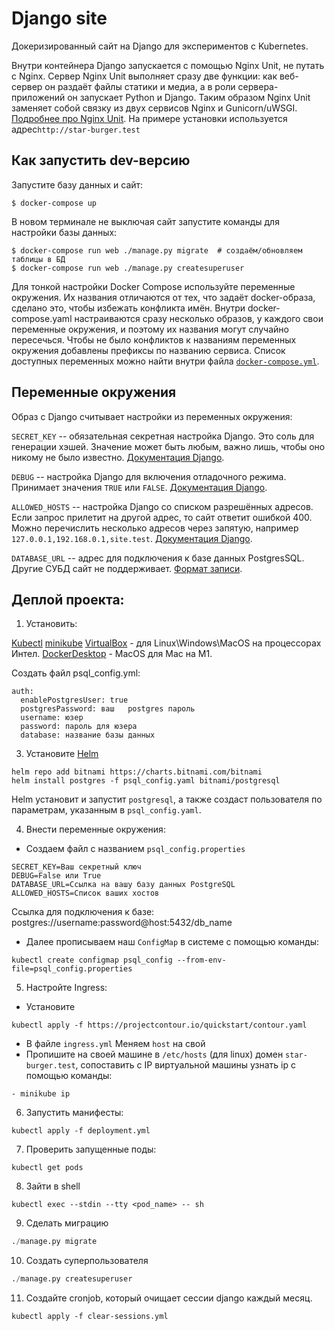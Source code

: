 # Django site

Докеризированный сайт на Django для экспериментов с Kubernetes.

Внутри контейнера Django запускается с помощью Nginx Unit, не путать с Nginx. Сервер Nginx Unit выполняет сразу две функции: как веб-сервер он раздаёт файлы статики и медиа, а в роли сервера-приложений он запускает Python и Django. Таким образом Nginx Unit заменяет собой связку из двух сервисов Nginx и Gunicorn/uWSGI. [Подробнее про Nginx Unit](https://unit.nginx.org/).
На примере установки используется адрес`http://star-burger.test`

## Как запустить dev-версию

Запустите базу данных и сайт:

```shell-session
$ docker-compose up
```

В новом терминале не выключая сайт запустите команды для настройки базы данных:

```shell-session
$ docker-compose run web ./manage.py migrate  # создаём/обновляем таблицы в БД
$ docker-compose run web ./manage.py createsuperuser
```

Для тонкой настройки Docker Compose используйте переменные окружения. Их названия отличаются от тех, что задаёт docker-образа, сделано это, чтобы избежать конфликта имён. Внутри docker-compose.yaml настраиваются сразу несколько образов, у каждого свои переменные окружения, и поэтому их названия могут случайно пересечься. Чтобы не было конфликтов к названиям переменных окружения добавлены префиксы по названию сервиса. Список доступных переменных можно найти внутри файла [`docker-compose.yml`](test/docker-compose.yml).

## Переменные окружения

Образ с Django считывает настройки из переменных окружения:

`SECRET_KEY` -- обязательная секретная настройка Django. Это соль для генерации хэшей. Значение может быть любым, важно лишь, чтобы оно никому не было известно. [Документация Django](https://docs.djangoproject.com/en/3.2/ref/settings/#secret-key).

`DEBUG` -- настройка Django для включения отладочного режима. Принимает значения `TRUE` или `FALSE`. [Документация Django](https://docs.djangoproject.com/en/3.2/ref/settings/#std:setting-DEBUG).

`ALLOWED_HOSTS` -- настройка Django со списком разрешённых адресов. Если запрос прилетит на другой адрес, то сайт ответит ошибкой 400. Можно перечислить несколько адресов через запятую, например `127.0.0.1,192.168.0.1,site.test`. [Документация Django](https://docs.djangoproject.com/en/3.2/ref/settings/#allowed-hosts).

`DATABASE_URL` -- адрес для подключения к базе данных PostgresSQL. Другие СУБД сайт не поддерживает. [Формат записи](https://github.com/jacobian/dj-database-url#url-schema).

## Деплой проекта:
1. Установить:

[Kubectl](https://kubernetes.io/ru/docs/tasks/tools/install-kubectl/)
[minikube](https://minikube.sigs.k8s.io/docs/)
[VirtualBox](https://www.virtualbox.org) - для Linux\Windows\MacOS на процессорах Интел.
[DockerDesktop](https://www.docker.com) - MacOS для Mac на M1.

Создать файл psql_config.yml:
```
auth:
  enablePostgresUser: true
  postgresPassword: ваш   postgres пароль
  username: юзер
  password: пароль для юзера
  database: название базы данных
```
3. Установите [Helm](https://helm.sh/)
```shell
helm repo add bitnami https://charts.bitnami.com/bitnami
helm install postgres -f psql_config.yaml bitnami/postgresql
```
Helm установит и запустит `postgresql`, а также создаст пользователя по параметрам, указанным в `psql_config.yaml`.

4. Внести переменные окружения:
  - Создаем файл с названием `psql_config.properties`
```
SECRET_KEY=Ваш секретный ключ
DEBUG=False или True
DATABASE_URL=Ссылка на вашу базу данных PostgreSQL
ALLOWED_HOSTS=Список ваших хостов
```

Ссылка для подключения к базе: postgres://username:password@host:5432/db_name

  - Далее прописываем наш `ConfigMap` в системе с помощью команды:
```shell
kubectl create configmap psql_config --from-env-file=psql_config.properties
```
5. Настройте Ingress:
- Установите
```shell
kubectl apply -f https://projectcontour.io/quickstart/contour.yaml
```
- В файле `ingress.yml` Меняем `host` на свой
- Пропишите на своей машине в `/etc/hosts` (для linux) домен `star-burger.test`, сопоставить с IP виртуальной машины 
узнать ip c помощью команды:

```shell
- minikube ip
```
6. Запустить манифесты:
```shell
kubectl apply -f deployment.yml
```
7. Проверить запущенные поды:
```shell
kubectl get pods
```
8. Зайти в shell 
```shell
kubectl exec --stdin --tty <pod_name> -- sh
```
9. Сделать миграцию
```python
./manage.py migrate
```
10. Создать суперпользователя
```python
./manage.py createsuperuser
```
11. Создайте cronjob, который очищает сессии django каждый месяц.
```shell
kubectl apply -f clear-sessions.yml
```
